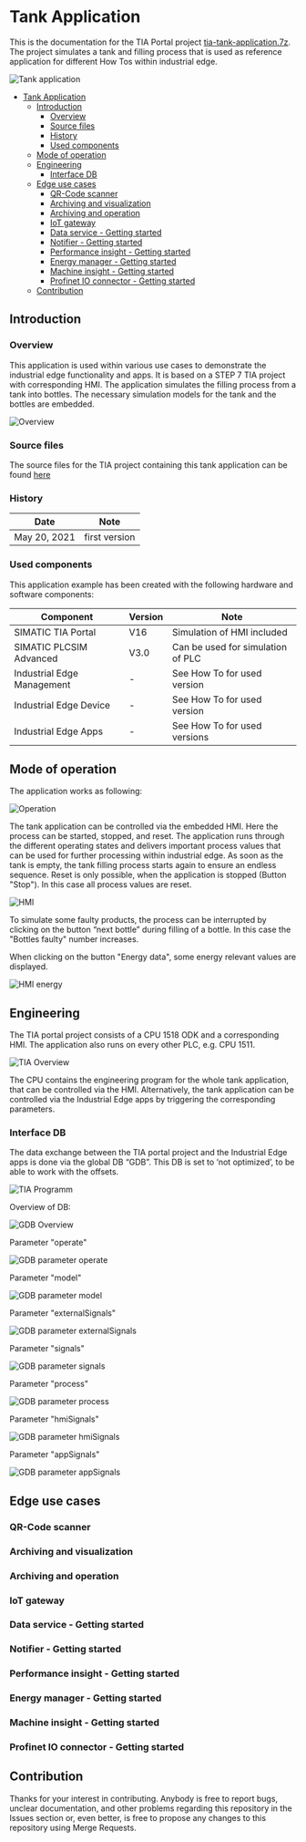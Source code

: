 # Tank Application

This is the documentation for the TIA Portal project [tia-tank-application.7z](https://github.com/industrial-edge/miscellaneous/blob/main/tank%20application/tia-tank-application.7z). The project simulates a tank and filling process that is used as reference application for different How Tos within industrial edge.

![Tank application](graphics/tank_application.png)

- [Tank Application](#tank-application)
  - [Introduction](#introduction)
    - [Overview](#overview)
    - [Source files](#source-files)
    - [History](#history)
    - [Used components](#used-components)
  - [Mode of operation](#mode-of-operation)
  - [Engineering](#engineering)
    - [Interface DB](#interface-db)
  - [Edge use cases](#edge-use-cases)
    - [QR-Code scanner](#qr-code-scanner)
    - [Archiving and visualization](#archiving-and-visualization)
    - [Archiving and operation](#archiving-and-operation)
    - [IoT gateway](#iot-gateway)
    - [Data service - Getting started](#data-service---getting-started)
    - [Notifier - Getting started](#notifier---getting-started)
    - [Performance insight - Getting started](#performance-insight---getting-started)
    - [Energy manager - Getting started](#energy-manager---getting-started)
    - [Machine insight - Getting started](#machine-insight---getting-started)
    - [Profinet IO connector - Getting started](#profinet-io-connector---getting-started)
  - [Contribution](#contribution)

## Introduction

### Overview

This application is used within various use cases to demonstrate the industrial edge functionality and apps. It is based on a STEP 7 TIA project with corresponding HMI. The application simulates the filling process from a tank into bottles. The necessary simulation models for the tank and the bottles are embedded.

![Overview](graphics/overview.png)

### Source files

The source files for the TIA project containing this tank application can be found [here](https://github.com/industrial-edge/miscellaneous/blob/main/tank%20application/tia-tank-application.7z)

### History

| Date | Note |
| ----------- | -------------- |
| May 20, 2021 | first version |

### Used components

This application example has been created with the following hardware and software components:

| Component | Version | Note |
| ----------- | ----------- | -------------- |
| SIMATIC TIA Portal | V16 | Simulation of HMI included |
| SIMATIC PLCSIM Advanced | V3.0 | Can be used for simulation of PLC |
| Industrial Edge Management | - | See How To for used version |
| Industrial Edge Device | - | See How To for used version |
| Industrial Edge Apps | - | See How To for used versions |

## Mode of operation

The application works as following:

![Operation](graphics/operation.png)

The tank application can be controlled via the embedded HMI. Here the process can be started, stopped, and reset.
The application runs through the different operating states and delivers important process values that can be used for further processing within industrial edge.
As soon as the tank is empty, the tank filling process starts again to ensure an endless sequence.
Reset is only possible, when the application is stopped (Button "Stop"). In this case all process values are reset.

![HMI](graphics/HMI.png)

To simulate some faulty products, the process can be interrupted by clicking on the button “next bottle” during filling of a bottle. In this case the "Bottles faulty" number increases.

When clicking on the button "Energy data", some energy relevant values are displayed.

![HMI energy](graphics/HMI_Energy.png)

## Engineering

The TIA portal project consists of a CPU 1518 ODK and a corresponding HMI. The application also runs on every other PLC, e.g. CPU 1511.

![TIA Overview](graphics/TIA_Overview.png)

The CPU contains the engineering program for the whole tank application, that can be controlled via the HMI. Alternatively, the tank application can be controlled via the Industrial Edge apps by triggering the corresponding parameters.

### Interface DB

The data exchange between the TIA portal project and the Industrial Edge apps is done via the global DB “GDB”. This DB is set to ‘not optimized’, to be able to work with the offsets.

![TIA Programm](graphics/TIA_Programm.png)

Overview of DB:

![GDB Overview](graphics/GDB_Overview.png)

Parameter "operate"

![GDB parameter operate](graphics/GDB_parameter_operate.png)

Parameter "model"

![GDB parameter model](graphics/GDB_parameter_model.png)

Parameter "externalSignals"

![GDB parameter externalSignals](graphics/GDB_parameter_externalSignals.png)

Parameter "signals"

![GDB parameter signals](graphics/GDB_parameter_signals.png)

Parameter "process"

![GDB parameter process](graphics/GDB_parameter_process.png)

Parameter "hmiSignals"

![GDB parameter hmiSignals](graphics/GDB_parameter_hmiSignals.png)

Parameter "appSignals"

![GDB parameter appSignals](graphics/GDB_parameter_appSignals.png)

## Edge use cases

### QR-Code scanner

### Archiving and visualization

### Archiving and operation

### IoT gateway

### Data service - Getting started

### Notifier - Getting started

### Performance insight - Getting started

### Energy manager - Getting started

### Machine insight - Getting started

### Profinet IO connector - Getting started

## Contribution

Thanks for your interest in contributing. Anybody is free to report bugs, unclear documentation, and other problems regarding this repository in the Issues section or, even better, is free to propose any changes to this repository using Merge Requests.
